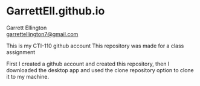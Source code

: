 # GarrettEll.github.io
Garrett Ellington  
garrettellington7@gmail.com	

This is my CTI-110 github account
This repository was made for a class assignment

First I created a github account and created this repository, then I downloaded the desktop app and used the clone repository option to clone it to my machine.